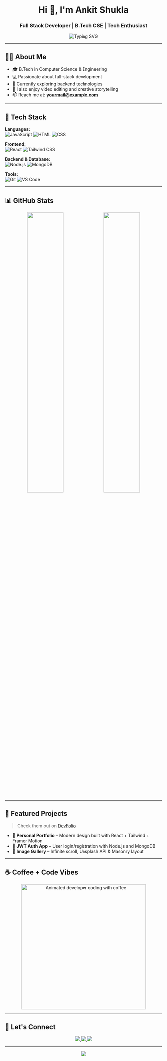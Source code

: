 <h1 align="center">Hi 👋, I'm Ankit Shukla</h1>
<h3 align="center">Full Stack Developer | B.Tech CSE | Tech Enthusiast</h3>

<p align="center">
  <img src="https://readme-typing-svg.herokuapp.com?font=Fira+Code&weight=500&pause=1000&color=0F62FE&center=true&vCenter=true&width=435&lines=Frontend+Dev+%7C+React+%26+Tailwind;Coffee+Fueled+Coder+%E2%98%95%EF%B8%8F;Open+Source+%E2%9D%A4%EF%B8%8F+Learning+Everyday" alt="Typing SVG" />
</p>

---

## 👨‍💻 About Me

- 🎓 B.Tech in Computer Science & Engineering  
- 💻 Passionate about full-stack development  
- 🎯 Currently exploring backend technologies  
- 🎨 I also enjoy video editing and creative storytelling  
- 📫 Reach me at: **yourmail@example.com**

---

## 🚀 Tech Stack

**Languages:**  
![JavaScript](https://img.shields.io/badge/JavaScript-F7DF1E?style=flat&logo=javascript&logoColor=black)
![HTML](https://img.shields.io/badge/HTML5-E34F26?style=flat&logo=html5&logoColor=white)
![CSS](https://img.shields.io/badge/CSS3-1572B6?style=flat&logo=css3&logoColor=white)

**Frontend:**  
![React](https://img.shields.io/badge/React-61DAFB?style=flat&logo=react&logoColor=black)
![Tailwind CSS](https://img.shields.io/badge/Tailwind_CSS-38B2AC?style=flat&logo=tailwind-css&logoColor=white)

**Backend & Database:**  
![Node.js](https://img.shields.io/badge/Node.js-339933?style=flat&logo=node.js&logoColor=white)
![MongoDB](https://img.shields.io/badge/MongoDB-4EA94B?style=flat&logo=mongodb&logoColor=white)

**Tools:**  
![Git](https://img.shields.io/badge/Git-F05032?style=flat&logo=git&logoColor=white)
![VS Code](https://img.shields.io/badge/VS_Code-007ACC?style=flat&logo=visual-studio-code&logoColor=white)

---


## 📊 GitHub Stats

<p align="center">
  <img src="https://github-readme-stats.vercel.app/api?username=ankitshukla&show_icons=true&theme=tokyonight&hide_border=false" width="48%" />
  <img src="https://streak-stats.demolab.com/?user=ankitshukla&theme=tokyonight&hide_border=false" width="48%" />
</p>

---


## 🧩 Featured Projects

> Check them out on [DevFolio](https://yourdevfolio.com)

- 🔹 **Personal Portfolio** – Modern design built with React + Tailwind + Framer Motion  
- 🔹 **JWT Auth App** – User login/registration with Node.js and MongoDB  
- 🔹 **Image Gallery** – Infinite scroll, Unsplash API & Masonry layout

---


## ☕ Coffee + Code Vibes

<p align="center">
  <img src="https://your-image-url-here" alt="Animated developer coding with coffee" width="400" />
</p>

---


## 🔗 Let's Connect

<p align="center">
  <a href="mailto:yourmail@example.com">
    <img src="https://img.shields.io/badge/Email-D14836?style=for-the-badge&logo=gmail&logoColor=white" />
  </a>
  <a href="https://linkedin.com/in/ankitshukla" target="_blank">
    <img src="https://img.shields.io/badge/LinkedIn-blue?style=for-the-badge&logo=linkedin&logoColor=white" />
  </a>
  <a href="https://github.com/ankitshukla" target="_blank">
    <img src="https://img.shields.io/badge/GitHub-000?style=for-the-badge&logo=github&logoColor=white" />
  </a>
</p>

---


<p align="center">
  <img src="https://capsule-render.vercel.app/api?type=waving&color=0f62fe&height=100&section=footer" />
</p>
